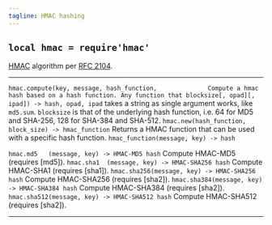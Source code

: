 ```yaml
---
tagline: HMAC hashing
---
```


## `local hmac = require'hmac'`

[HMAC][hmac wiki] algorithm per [RFC 2104].

[hmac wiki]:  http://en.wikipedia.org/wiki/HMAC
[RFC 2104]:   http://tools.ietf.org/html/rfc2104

------------------------------------------------------- -------------------------------------------------------
`hmac.compute(key, message, hash_function,              Compute a hmac hash based on a hash function. Any function that
 blocksize[, opad][, ipad]) -> hash, opad, ipad`        takes a string as single argument works, like `md5.sum`.
																	     `blocksize` is that of the underlying hash function,
																		  i.e. 64 for MD5 and SHA-256, 128 for SHA-384 and SHA-512.
`hmac.new(hash_function, block_size) -> hmac_function`  Returns a HMAC function that can be used with a specific hash function.
`hmac_function(message, key) -> hash`

`hmac.md5   (message, key) -> HMAC-MD5 hash`            Compute HMAC-MD5 (requires [md5]).
`hmac.sha1  (message, key) -> HMAC-SHA256 hash`         Compute HMAC-SHA1 (requires [sha1]).
`hmac.sha256(message, key) -> HMAC-SHA256 hash`         Compute HMAC-SHA256 (requires [sha2]).
`hmac.sha384(message, key) -> HMAC-SHA384 hash`         Compute HMAC-SHA384 (requires [sha2]).
`hmac.sha512(message, key) -> HMAC-SHA512 hash`         Compute HMAC-SHA512 (requires [sha2]).
------------------------------------------------------- -------------------------------------------------
